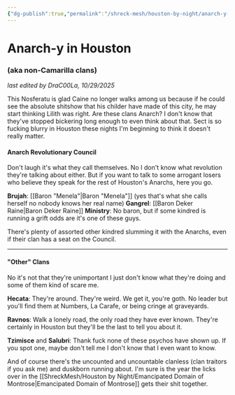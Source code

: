 ```yaml
---
{"dg-publish":true,"permalink":"/shreck-mesh/houston-by-night/anarch-y-in-houston/"}
---
```



# Anarch-y in Houston 
### (aka non-Camarilla clans)

*last edited by DraC00La, 10/29/2025*

This Nosferatu is glad Caine no longer walks among us because if he could see the absolute shitshow that his childer have made of this city, he may start thinking Lilith was right. Are these clans Anarch? I don't know that they've stopped bickering long enough to even think about that. Sect is so fucking blurry in Houston these nights I'm beginning to think it doesn't really matter. 
#### Anarch Revolutionary Council

Don't laugh it's what they call themselves. No I don't know what revolution they're talking about either. But if you want to talk to some arrogant losers who believe they speak for the rest of Houston's Anarchs, here you go. 

**Brujah**: [[Baron "Menela"\|Baron "Menela"]] (yes that's what she calls herself no nobody knows her real name)
**Gangrel**: [[Baron Deker Raine\|Baron Deker Raine]]
**Ministry**: No baron, but if some kindred is running a grift odds are it's one of these guys.

There's plenty of assorted other kindred slumming it with the Anarchs, even if their clan has a seat on the Council.

---
#### "Other" Clans

No it's not that they're unimportant I just don't know what they're doing and some of them kind of scare me. 

**Hecata**: They're around. They're weird. We get it, you're goth. No leader but you'll find them at Numbers, La Carafe, or being cringe at graveyards.

**Ravnos**: Walk a lonely road, the only road they have ever known. They're certainly in Houston but they'll be the last to tell you about it.

**Tzimisce** and **Salubri**: Thank fuck none of these psychos have shown up. If you spot one, maybe don't tell me I don't know that I even want to know.

And of course there's the uncounted and uncountable clanless (clan traitors if you ask me) and duskborn running about. I'm sure is the year the licks over in the  [[ShreckMesh/Houston by Night/Emancipated Domain of Montrose\|Emancipated Domain of Montrose]] gets their shit together.